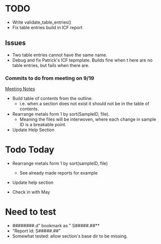 # TODO

- Write validate_table_entries()
- Fix table entries build in ICF report

## Issues

- Two table entries cannot have the same name.
- Debug and fix Patrick's ICF tepmplate. Builds fine when t here are no table entries, but fails when there are.

### Commits to do from meeting on 9/19

[Meeting Notes](https://docs.google.com/document/d/1KNUOfTx2cZitwFIFhohV-zp3E4agBitj4SXuCxOgKug/edit?pli=1 "Google Docs")

- Build table of contents from the outline.
  - i.e. when a section does not exist it should not be in the table of contents.
- Rearrange metals form 1 by sort(SampleID, file).
  - Meaning the files will be interwoven, where each change in sample ID is a breakable point.
- Update Help Section

# Todo Today

- Rearrange metals form 1 by sort(sampleID, file)

  - See already made reports for example
- Update help section
- Check in with May

# Need to test

- ########.d" bookmark as " S#####.##**
- "Report Id: S#####.##"
- Somewhat tested: allow section's base dir to be missing.
